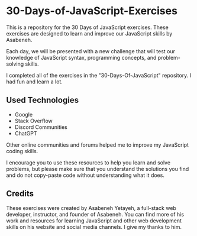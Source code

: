 # 30-Days-of-JavaScript-Exercises
This is a repository for the 30 Days of JavaScript exercises. These exercises are designed to learn and improve our JavaScript skills by Asabeneh. 

Each day, we will be presented with a new challenge that will test our knowledge of JavaScript syntax, programming concepts, and problem-solving skills.

I completed all of the exercises in the "30-Days-Of-JavaScript" repository. I had fun and learn a lot.

## Used Technologies

* Google
* Stack Overflow
* Discord Communities
* ChatGPT

Other online communities and forums helped me to improve my JavaScript coding skills.

I encourage you to use these resources to help you learn and solve problems, but please make sure that you understand the solutions you find and do not copy-paste code without understanding what it does.

## Credits
These exercises were created by Asabeneh Yetayeh, a full-stack web developer, instructor, and founder of Asabeneh. You can find more of his work and resources for learning JavaScript and other web development skills on his website and social media channels. I give my thanks to him.
